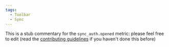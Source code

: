 ```yaml
---
tags:
  - Toolbar
  - Sync
---
```


This is a stub commentary for the `sync_auth.opened` metric: please feel free to edit (read the
[contributing guidelines](https://github.com/mozilla/glean-annotations/blob/main/CONTRIBUTING.md)
if you haven't done this before)
